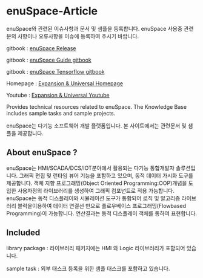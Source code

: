 # enuSpace-Article

enuSpace와 관련된 이슈사항과 문서 및 샘플을 등록합니다. 
enuSpace 사용중 관련 문의 사항이나 오류사항을 이슈에 등록하여 주시기 바랍니다.

gitbook : [enuSpace Release](https://expnuni.gitbooks.io/enuspace/download.html)

gitbook : [enuSpace Guide gitbook](https://expnuni.gitbooks.io/enuspace)

gitbook : [enuSpace Tensorflow gitbook](https://expnuni.gitbooks.io/enuspacetensorflow/content/)

Homepage : [Expansion & Universal Homepage](http://www.enu-tech.co.kr/)

Youtube : [Expansion & Universal Youtube](https://www.youtube.com/user/enuentertainment/)

Provides technical resources related to enuSpace. The Knowledge Base includes sample tasks and sample projects.

enuSpace는 다기능 소프트웨어 개발 플랫폼입니다. 본 사이트에서는 관련문서 및 샘플을 제공합니다.

## About enuSpace ?

enuSpace는 HMI/SCADA/DCS/IOT분야에서 활용되는 다기능 통합개발자 솔루션입니다. 그래픽 편집 및 런타임 뷰어 기능을 포함하고 있으며, 동적 데이터 가시화 도구를 제공합니다. 객체 지향 프로그래밍(Object Oriented Programming:OOP)개념을 도입한 사용자정의 라이브러리를 생성하여 그래픽 컴포넌트로 적용 가능합니다.
enuSpace는 동적 디스플레이와 시뮬레이션 도구가 통합되어 로직 및 알고리즘 라이브러리 블럭을이용하여 데이터 연결선 만으로 플로우베이스 프로그래밍(Flowbased Programming)이 가능합니다. 연산결과는 동적 디스플레이 객체를 통하여 표현합니다.

## Included
library package : 라이브러리 패키지에는 HMI 와 Logic 라이브러리가 포함되어 있습니다.

sample task : 외부 태스크 등록을 위한 샘플 태스크를 포함하고 있습니다.
